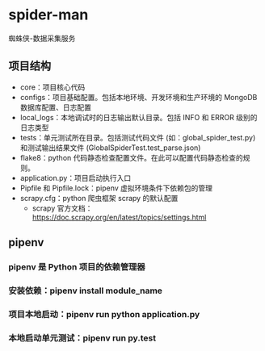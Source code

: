 # spider-man

蜘蛛侠-数据采集服务

## 项目结构
* core：项目核心代码
* configs：项目基础配置。包括本地环境、开发环境和生产环境的 MongoDB 数据库配置、日志配置
* local_logs：本地调试时的日志输出默认目录。包括 INFO 和 ERROR 级别的日志类型
* tests：单元测试所在目录。包括测试代码文件 (如：global_spider_test.py) 和测试输出结果文件 (GlobalSpiderTest.test_parse.json)
* flake8：python 代码静态检查配置文件。在此可以配置代码静态检查的规则。
* application.py：项目启动执行入口
* Pipfile 和 Pipfile.lock：pipenv 虚拟环境条件下依赖包的管理
* scrapy.cfg：python 爬虫框架 scrapy 的默认配置
    * scrapy 官方文档：https://doc.scrapy.org/en/latest/topics/settings.html

## pipenv
### pipenv 是 Python 项目的依赖管理器
### 安装依赖：pipenv install module_name
### 项目本地启动：pipenv run python application.py
### 本地启动单元测试：pipenv run py.test

   	
